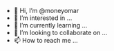 - 👋 Hi, I’m @moneyomar
- 👀 I’m interested in ...
- 🌱 I’m currently learning ...
- 💞️ I’m looking to collaborate on ...
- 📫 How to reach me ...

<!---
moneyomar/moneyomar is a ✨ special ✨ repository because its `README.md` (this file) appears on your GitHub profile.
You can click the Preview link to take a look at your changes.
--->

